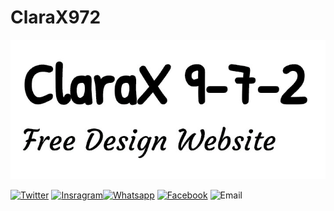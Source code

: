 # ClaraX972

<img src="IMG_20180630_082841.jpg">

[![Twitter](https://img.shields.io/badge/twitter-@amriezz-blue.svg)](https://twitter.com/am_riezz)
[![Insragram](https://img.shields.io/badge/Instagram-@IamAmriez-red.svg)](https://instagram.com/iam_amriez)[![Whatsapp](https://img.shields.io/badge/Whatsapp-+6281809019693-green.svg)](http://wa.me/+6281809019693?)
[![Facebook](https://img.shields.io/badge/Facebook-aldi_maulana_rizki-blue.svg)](https://m.facebook.com/profile.php?id=100004594896763)
![Email](https://img.shields.io/badge/Email-nolifeprogram@gmail.com-yellow.svg)
